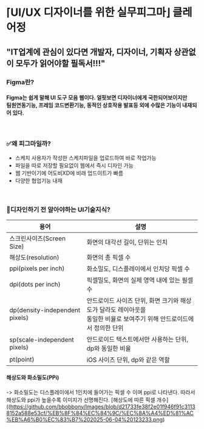 # ⌈UI/UX 디자이너를 위한 실무피그마⌋ 클레어정
## "IT업계에 관심이 있다면 개발자, 디자이너, 기획자 상관없이 모두가 읽어야할 필독서!!!"

### Figma란?
#### Figma는 쉽게 말해 UI 도구 모음 웹이다. 얼핏보면 디자이너에게 국한되어보이지만 <br> 팀원연동기능, 프레임 코드변환기능, 동적인 상호작용 발표등 외에 수많은 기능이 내재되어 있다.

<br>

### ✅왜 피그마일까?
- 스케치 사용자가 작성한 스케치파일을 업로드하여 바로 작업가능
- 파일을 따로 저장할 필요없이 웹에서 즉시 디자인 가능
- 웹 기반이기에 어도비XD에 비래 업드이트가 빠름
- 다양한 협업기능 내재

<br>

### 🤔디자인하기 전 알아야하는 UI기술지식?
|용어|설명|
|--|--|
|스크린사이즈(Screen Size)|화면의 대각선 길이, 단위는 인치|
|해상도(resolution)|화면의 총 픽셀 수|
|ppi(pixels per inch)|화소밀도, 디스플레이에서 인치당 픽셀 수|   
|dpi(dots per inch)|픽셀밀도, 화면의 실제 영역 내에 있는 필셀 수|
|dp(density-independent pixels)|안드로이드 사이즈 단위, 화면 크기와 해상도가 달라도 레이아웃을 <br> 동일한 비율로 보여주기 위해 안드로이드에서 정의한 단위|
|sp(scale-independent pixels)|안드로이드 텍스트에서만 사용하는 단위, dp와 동일한 비율|
|pt(point)|iOS 사이즈 단위, dp와 같은 역할

#### 해상도와 화소밀도(PPi)
-> 화소밀도는 디스플레이에서 1인치에 들어가는 픽셀 수 이며 ppi로 나타낸다.
따라서 해상도와 ppi가 높을수록 이미지가 선명해진다.
[해상도에 따른 픽셀 개수]((https://github.com/bbobbony/Images/blob/d21733fe38f2e01f946f91c31138152a588e53cf/%EB%8F%84%EC%84%9C/%EC%8A%A4%ED%81%AC%EB%A6%B0%EC%83%B7%202025-06-04%20123233.png)
